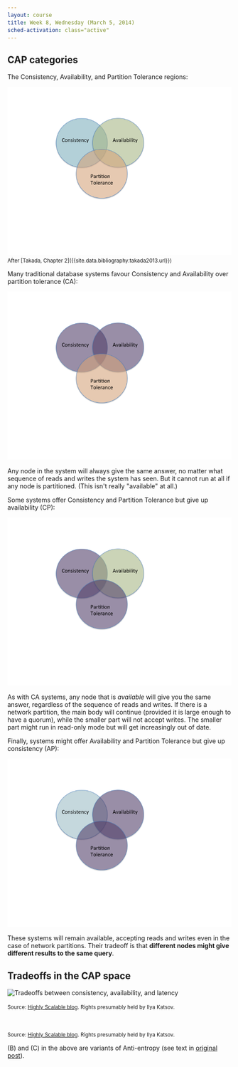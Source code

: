 ```yaml
---
layout: course
title: Week 8, Wednesday (March 5, 2014)
sched-activation: class="active"
---
```

## CAP categories

The Consistency, Availability, and Partition Tolerance regions:

<img src="images/CAP-Venn.png" class="img-responsive" alt="CAP Venn diagram">
<small>After [Takada, Chapter 2]({{site.data.bibliography.takada2013.url}})</small>

Many traditional database systems favour Consistency and Availability over partition tolerance (CA):

<img src="images/CA-Venn.png" class="img-responsive" alt="CAP Venn diagram with C and A regions highlighted">

Any node in the system will always give the same answer, no matter what
sequence of reads and writes the system has seen. But it cannot run at all if any node is partitioned.
(This isn't really "available" at all.)

Some systems offer Consistency and Partition Tolerance but give up availability (CP):

<img src="images/CP-Venn.png" class="img-responsive" alt="CAP Venn diagram with C and P regions highlighted">

As with CA systems, any node that is _available_ will give you the same
answer, regardless of the sequence of reads and writes. If there is a
network partition, the main body will continue (provided it is large enough
to have a quorum), while the smaller part will not accept writes. The smaller
part might run in read-only mode but will get increasingly out of date.

Finally, systems might offer Availability and Partition Tolerance but give up consistency (AP):

<img src="images/AP-Venn.png" class="img-responsive" alt="CAP Venn diagram with A and P regions highlighted">

These systems will remain available, accepting reads and writes even in the case of network partitions. Their tradeoff
is that **different nodes might give different results to the same query**.

## Tradeoffs in the CAP space

<img class="aligncenter size-full wp-image-798" title="consistency-plot-3" alt="Tradeoffs between consistency, availability, and latency" src="http://highlyscalable.files.wordpress.com/2012/09/consistency-plot-3.png" class="img-responsive"/>

<small>Source: [Highly Scalable blog](http://highlyscalable.wordpress.com/2012/09/18/distributed-algorithms-in-nosql-databases/). Rights
presumably held by Ilya Katsov.</small>

<img class="size-full wp-image-768" title="consistency-catalog" alt="" src="http://highlyscalable.files.wordpress.com/2012/09/consistency-catalog.png"  class="img-responsive"/>

<small>Source: [Highly Scalable blog](http://highlyscalable.wordpress.com/2012/09/18/distributed-algorithms-in-nosql-databases/). Rights
presumably held by Ilya Katsov.</small>

(B) and (C) in the above are variants of Anti-entropy (see text in [original post](http://highlyscalable.wordpress.com/2012/09/18/distributed-algorithms-in-nosql-databases)).
